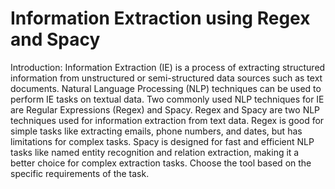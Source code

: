 # Information Extraction using Regex and Spacy
Introduction:
Information Extraction (IE) is a process of extracting structured information from unstructured or semi-structured data sources such as text documents. Natural Language Processing (NLP) techniques can be used to perform IE tasks on textual data. Two commonly used NLP techniques for IE are Regular Expressions (Regex) and Spacy.
Regex and Spacy are two NLP techniques used for information extraction from text data. Regex is good for simple tasks like extracting emails, phone numbers, and dates, but has limitations for complex tasks. Spacy is designed for fast and efficient NLP tasks like named entity recognition and relation extraction, making it a better choice for complex extraction tasks. Choose the tool based on the specific requirements of the task.
# 
